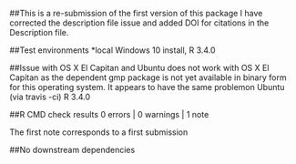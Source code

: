 
##This is a re-submission of the first version of this package
I have corrected the description file issue and
added DOI for citations in the Description file.

##Test environments
*local Windows 10 install, R 3.4.0

##Issue with OS X El Capitan and Ubuntu
does not work with OS X El Capitan as the dependent gmp package
is not yet available in binary form for this operating system. It appears to 
have the same problemon Ubuntu (via travis -ci) R 3.4.0


##R CMD check results
0 errors | 0 warnings | 1 note

The first note corresponds to a first submission


##No downstream dependencies
